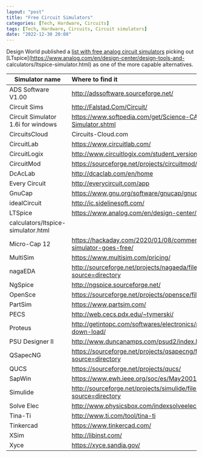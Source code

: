 ```yaml
---
layout: "post"
title: "Free Circuit Simulators"
categories: [Tech, Hardware, Circuits]
tags: [Tech, Hardware, Circuits, Circuit simulators]
date: "2022-12-30 20:08"
---
```

Design World published a [list with free analog circuit simulators](https://www.designworldonline.com/best-free-analog-circuit-simulators/) picking out [LTspice](https://www.analog.com/en/design-center/design-tools-and-
calculators/Itspice-simulator.html) as one of the more capable alternatives.

|Simulator name|Where to find it|
|-|:-|
|ADS Software V1.00|http://adssoftware.sourceforge.net/|
|Circuit Sims|http://Falstad.Com/Circuit/|
|Circuit Simulator 1.6i for windows|https://www.softpedia.com/get/Science-CAD/Circuit-Simulator.shtml|
|CircuitsCloud|Circuits-Cloud.com|
|CircuitLab|https://www.circuitlab.com/|
|CircuitLogix|http://www.circuitlogix.com/student_version.php|
|CircuitMod|https://sourceforge.net/projects/circuitmod/|
|DcAcLab|http://dcaclab.com/en/home|
|Every Circuit|http://everycircuit.com/app|
|GnuCap|https://www.gnu.org/software/gnucap/gnucap.html|
|idealCircuit|http://ic.sidelinesoft.com/|
|LTSpice|https://www.analog.com/en/design-center/design-tools-and-
calculators/Itspice-simulator.html|
|Micro-Cap 12|https://hackaday.com/2020/01/08/commercial-circuit-simulator-goes-free/|
|MultiSim|https://www.multisim.com/pricing/|
|nagaEDA|http://sourceforge.net/projects/nagaeda/files/latest/download?source=directory|
|NgSpice|http://ngspice.sourceforge.net/|
|OpenSce|https://sourceforge.net/projects/opensce/files/latest/download|
|PartSim|https://www.partsim.com/|
|PECS|http://web.cecs.pdx.edu/~tymerski/|
|Proteus|http://getintopc.com/softwares/electronics/proteus-8-free-down-load/|
|PSU Designer II|http://www.duncanamps.com/psud2/index.html|
|QSapecNG|https://sourceforge.net/projects/qsapecng/files/latest/download?source=directory|
|QUCS|https://sourceforge.net/projects/qucs/|
|SapWin|https://www.ewh.ieee.org/soc/es/May2001/12/Begin.htm|
|Simulide|http://sourceforge.net/projects/simulide/files/latest/download?source=directory|
|Solve Elec|http://www.physicsbox.com/indexsolveelec2en.html|
|Tina-Ti|http://www.ti.com/tool/tina-ti|
|Tinkercad|https://www.tinkercad.com/|
|XSim|http://libinst.com/|
|Xyce|https://xyce.sandia.gov/|